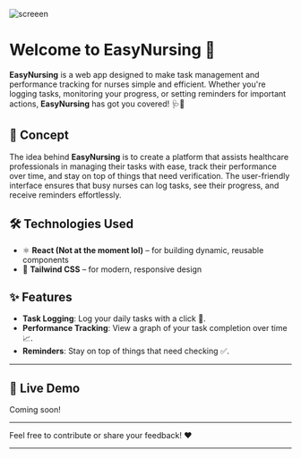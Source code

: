 ![screeen](https://github.com/user-attachments/assets/ab868971-9921-4815-85d8-edb587f18382)
# Welcome to EasyNursing 🏥

**EasyNursing** is a web app designed to make task management and performance tracking for nurses simple and efficient. Whether you're logging tasks, monitoring your progress, or setting reminders for important actions, **EasyNursing** has got you covered! 🩺💼

## 🚀 Concept

The idea behind **EasyNursing** is to create a platform that assists healthcare professionals in managing their tasks with ease, track their performance over time, and stay on top of things that need verification. The user-friendly interface ensures that busy nurses can log tasks, see their progress, and receive reminders effortlessly. 

## 🛠️ Technologies Used

- ⚛️ **React (Not at the moment lol)** – for building dynamic, reusable components
- 🎨 **Tailwind CSS** – for modern, responsive design

## ✨ Features

- **Task Logging**: Log your daily tasks with a click 📝.
- **Performance Tracking**: View a graph of your task completion over time 📈.
- **Reminders**: Stay on top of things that need checking ✅.

---

## 🔗 Live Demo

Coming soon!

---

Feel free to contribute or share your feedback! ❤️

---

